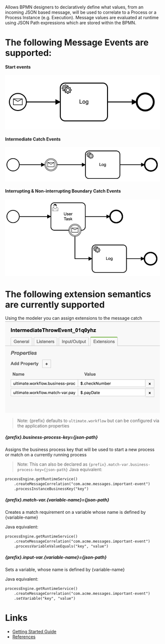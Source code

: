 Allows BPMN designers to declaratively define what values, from an incoming JSON based message, will be used to correlate to a Process or a Process Instance (e.g. Execution).  Message values are evaluated at runtime using JSON Path expressions which are stored within the BPMN.

The following Message Events are supported:
=====
#### Start events
![Start Event Message](docs/images/start-message.png "Start Event Message")

#### Intermediate Catch Events
![Intermediate Catch Message](docs/images/intermediate-catch.png "Intermediate Catch Message")

#### Interrupting & Non-interrupting Boundary Catch Events
![Interupting Boundary Message](docs/images/interupting-boundary.png "Interupting Boundary Message")

The following extension semantics are currently supported
====== 
Using the modeler you can assign extensions to the message catch
![Extension Sample](docs/images/extension-example.png "Extension Sample")
> Note: {prefix} defaults to `ultimate.workflow` but can be configured via the application properties

##### {prefix}.business-process-key={json-path}
Assigns the business process key that will be used to start a new process or match on a currently running process
> Note: This can also be declared as `{prefix}.match-var.business-process-key={json-path}`
Java equivalent:
```
processEngine.getRuntimeService()
    .createMessageCorrelation("com.acme.messages.important-event")
    .processInstanceBusinessKey("key")
```

##### {prefix}.match-var.{variable-name}={json-path}
Creates a match requirement on a variable whose name is defined by {variable-name}

Java equivalent:
```
processEngine.getRuntimeService()
    .createMessageCorrelation("com.acme.messages.important-event")
    .processVariableValueEquals("key", "value")
```

##### {prefix}.input-var.{variable-name}={json-path}
Sets a variable, whose name is defined by {variable-name}

Java equivalent:
```
processEngine.getRuntimeService()
    .createMessageCorrelation("com.acme.messages.important-event")
    .setVariable("key", "value")
```


Links
=====
* [Getting Started Guide](docs/GET_STARTED.md)
* [References](docs/REFERENCES.md)
